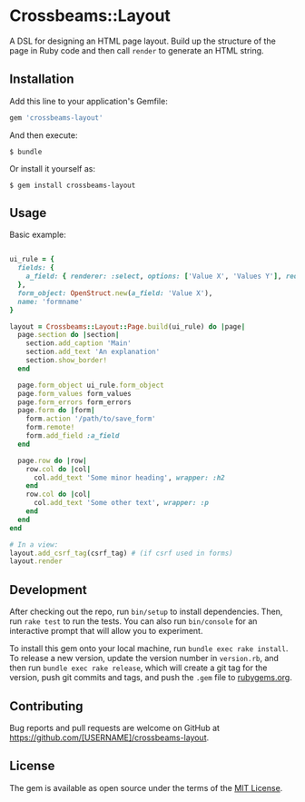 # Crossbeams::Layout

A DSL for designing an HTML page layout. Build up the structure of the page in Ruby code and then call `render` to generate an HTML string.

## Installation

Add this line to your application's Gemfile:

```ruby
gem 'crossbeams-layout'
```

And then execute:

    $ bundle

Or install it yourself as:

    $ gem install crossbeams-layout

## Usage

Basic example:

```ruby

ui_rule = {
  fields: {
    a_field: { renderer: :select, options: ['Value X', 'Values Y'], required: true }
  },
  form_object: OpenStruct.new(a_field: 'Value X'),
  name: 'formname'
}

layout = Crossbeams::Layout::Page.build(ui_rule) do |page|
  page.section do |section|
    section.add_caption 'Main'
    section.add_text 'An explanation'
    section.show_border!
  end

  page.form_object ui_rule.form_object
  page.form_values form_values
  page.form_errors form_errors
  page.form do |form|
    form.action '/path/to/save_form'
    form.remote!
    form.add_field :a_field
  end

  page.row do |row|
    row.col do |col|
      col.add_text 'Some minor heading', wrapper: :h2
    end
    row.col do |col|
      col.add_text 'Some other text', wrapper: :p
    end
  end
end

# In a view:
layout.add_csrf_tag(csrf_tag) # (if csrf used in forms)
layout.render
```

## Development

After checking out the repo, run `bin/setup` to install dependencies. Then, run `rake test` to run the tests. You can also run `bin/console` for an interactive prompt that will allow you to experiment.

To install this gem onto your local machine, run `bundle exec rake install`. To release a new version, update the version number in `version.rb`, and then run `bundle exec rake release`, which will create a git tag for the version, push git commits and tags, and push the `.gem` file to [rubygems.org](https://rubygems.org).

## Contributing

Bug reports and pull requests are welcome on GitHub at https://github.com/[USERNAME]/crossbeams-layout.


## License

The gem is available as open source under the terms of the [MIT License](http://opensource.org/licenses/MIT).

